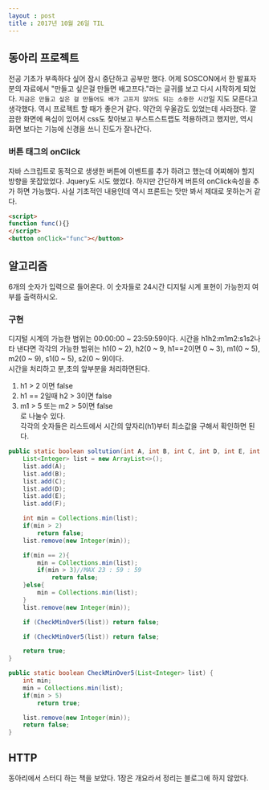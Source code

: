 ```yaml
---
layout : post
title : 2017년 10월 26일 TIL 
---
```


## 동아리 프로젝트 
전공 기초가 부족하다 싶어 잠시 중단하고 공부만 했다. 어제 SOSCON에서 한 발표자 분의 자료에서 "만들고 싶은걸 만들면 배고프다."라는 글귀를 보고 다시 시작하게 되었다. `지금은 만들고 싶은 걸 만들어도 배가 고프지 않아도 되는 소중한 시간`일 지도 모른다고 생각했다. 역시 프로젝트 할 때가 좋은거 같다. 약간의 우울감도 있었는데 사라졌다. 깔끔한 화면에 욕심이 있어서 css도 찾아보고 부스트스트랩도 적용하려고 했지만, 역시 화면 보다는 기능에 신경을 쓰니 진도가 잘나간다.

### 버튼 태그의 onClick
자바 스크립트로 동적으로 생생한 버튼에 이벤트를 추가 하려고 했는데 어찌해야 할지 방향을 못잡았었다. Jquery도 시도 했었다. 하지만 간단하게 버튼의 onClick속성을 추가 하면 가능했다. 사실 기초적인 내용인데 역시 프론트는 맛만 봐서 제대로 못하는거 같다.

```html
<script>
function func(){}
</script>
<button onClick="func"></button>
```

## 알고리즘
6개의 숫자가 입력으로 들어온다. 이 숫자들로 24시간 디지털 시계 표현이 가능한지 여부를 출력하시오.

### 구현
디지털 시계의 가능한 범위는 00:00:00 ~ 23:59:59이다.
시간을 h1h2:m1m2:s1s2나타 낸다면
각각의 가능한 범위는 h1(0 ~ 2), h2(0 ~ 9, h1==2이면 0 ~ 3), m1(0 ~ 5), m2(0 ~ 9), s1(0 ~ 5), s2(0 ~ 9)이다.   
시간을 처리하고 분,초의 앞부분을 처리하면된다.   
1. h1 > 2 이면 false   
2. h1 == 2일때 h2 > 3이면 false   
3. m1 > 5 또는 m2 > 5이면 false   
로 나눌수 있다.   
각각의 숫자들은 리스트에서 시간의 앞자리(h1)부터 최소값을 구해서 확인하면 된다.   

```java
public static boolean soltution(int A, int B, int C, int D, int E, int F){
    List<Integer> list = new ArrayList<>();
    list.add(A);
    list.add(B);
    list.add(C);
    list.add(D);
    list.add(E);
    list.add(F);

    int min = Collections.min(list);
    if(min > 2)
        return false;
    list.remove(new Integer(min));

    if(min == 2){
        min = Collections.min(list);
        if(min > 3)//MAX 23 : 59 : 59
            return false;
    }else{
        min = Collections.min(list);
    }
    list.remove(new Integer(min));

    if (CheckMinOver5(list)) return false;

    if (CheckMinOver5(list)) return false;

    return true;
}

public static boolean CheckMinOver5(List<Integer> list) {
    int min;
    min = Collections.min(list);
    if(min > 5)
        return true;

    list.remove(new Integer(min));
    return false;
}
```

## HTTP
동아리에서 스터디 하는 책을 보았다. 1장은 개요라서 정리는 블로그에 하지 않았다.